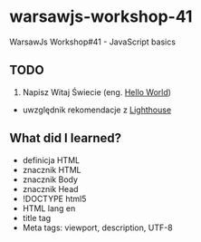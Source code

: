 # warsawjs-workshop-41
WarsawJs Workshop#41 - JavaScript basics

## TODO
1. Napisz Witaj Świecie (eng. [Hello World](https://pl.wikipedia.org/wiki/Hello_world))
 - uwzględnik rekomendacje z [Lighthouse](https://developers.google.com/web/tools/lighthouse)

## What did I learned?
- definicja HTML
- znacznik HTML
- znacznik Body
- znacznik Head
- !DOCTYPE html5
- HTML lang en
- title tag
- Meta tags: viewport, description, UTF-8
